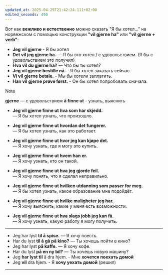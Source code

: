 ```yaml
---
updated_at: 2025-04-29T21:42:24.111+02:00
edited_seconds: 490
---
```

Вот как **вежливо и естественно** можно сказать "Я бы хотел..." на норвежском с помощью конструкции **"vil gjerne ha"** или **"vil gjerne + verb"**:
- **Jeg vil gjerne**  -  Я бы  хотел
- **Det vil jeg gjerne ha.** — Я бы это хотел / с удовольствием.   (Я бы с удовольствием это получил) 
- **Hva vil du gjerne ha?** — Что бы ты хотел?
- **Jeg vil gjerne bestille nå.**  -  Я бы хотел заказать сейчас.      
- **Vi vil gjerne betale.**       -  Мы бы хотели заплатить.          
- **Han vil gjerne prøve først.** - Он бы хотел попробовать сначала. 

> [!NOTE]
> **gjerne** — с удовольствием
> **å finne ut**  -  узнать, выяснить
>  
- **Jeg vil gjerne finne ut hva som har skjedd.**  
    — Я бы хотел узнать, что произошло.    
- **Jeg vil gjerne finne ut hvordan det fungerer.**  
    — Я бы хотел узнать, как это работает.    
- **Jeg vil gjerne finne ut hvor jeg kan kjøpe det.**  
    — Я хочу узнать, где я могу это купить.    
- **Jeg vil gjerne finne ut hvem han er.**  
    — Я хочу узнать, кто он такой.    
- **Jeg vil gjerne finne ut hva jeg gjorde feil.**  
    — Я хочу понять, что я сделал неправильно.    

- **Jeg vil gjerne finne ut hvilken utdanning som passer for meg.**  
    — Я бы хотел узнать, какое образование мне подойдёт.    
- **Jeg vil gjerne finne ut hvilke muligheter jeg har.**  
    — Я хочу выяснить, какие у меня есть возможности.    
- **Jeg vil gjerne finne ut hva slags jobb jeg kan få.**  
    — Я хочу узнать, какую работу я могу получить.

***

- Jeg har lyst **til å spise.** — Я хочу поесть.    
- Har du lyst **til å gå på kino?** — Ты хочешь пойти в кино?    
- Jeg har lyst **på kaffe.** — Я хочу кофе.    
- Har du lyst **på en ny bil?** — Ты хочешь новую машину?   
- Jeg **har lyst til** å dra hjem.  -  Мне **хочется поехать домой**  
- Jeg **vil** dra hjem. -            Я **хочу уехать домой** (решил)    
***
